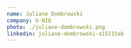 ```yaml
---
name: Juliane Dombrowski
company: U-NIQ
photo: ./juliane-dombrowski.png
linkedin: juliane-dombrowski-a15115ab
---
```

